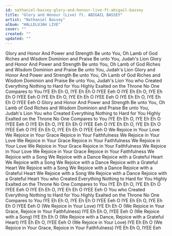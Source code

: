 ```yaml
---
id: nathaniel-bassey-glory-and-honour-live-ft-abigail-bassey
title: "Glory and Honour (Live) ft. ABIGAIL BASSEY"
artist: "Nathaniel Bassey"
album: "HALLELUJAH LIVE"
cover: ""
created: ""
updated: ""
---
```


Glory and Honor
And Power and Strength
Be unto You, Oh Lamb of God
Riches and Wisdom
Dominion and Praise
Be unto You, Judah's Lion
Glory and Honor
And Power and Strength
Be unto You, Oh Lamb of God
Riches and Wisdom
Dominion and Praise
Be unto You, Judah's Lion
Glory and Honor
And Power and Strength
Be unto You, Oh Lamb of God
Riches and Wisdom
Dominion and Praise
Be unto You, Judah's Lion
You who Created Everything
Nothing to Hard for You
Highly Exalted on the Throne
No One Compares to You
IYE Eh Eh O, IYE Eh Eh O
IYEE Eeh O
IYE Eh Eh O, IYE Eh Eh O
IYEE Eeh O
IYE Eh Eh O, IYE Eh Eh O
IYEE Eeh O
IYE Eh Eh O, IYE Eh Eh O
IYEE Eeh O
Glory and Honor
And Power and Strength
Be unto You, Oh Lamb of God
Riches and Wisdom
Dominion and Praise
Be unto You, Judah's Lion
You who Created Everything
Nothing to Hard for You
Highly Exalted on the Throne
No One Compares to You
IYE Eh Eh O, IYE Eh Eh O
IYEE Eeh O
IYE Eh Eh O, IYE Eh Eh O
IYEE Eeh O
IYE Eh Eh O, IYE Eh Eh O
IYEE Eeh O
IYE Eh Eh O, IYE Eh Eh O
IYEE Eeh O
We Rejoice in Your Love
We Rejoice in Your Grace
Rejoice in Your Faithfulness
We Rejoice in Your Love
We Rejoice in Your Grace
Rejoice in Your Faithfulness
We Rejoice in Your Love
We Rejoice in Your Grace
Rejoice in Your Faithfulness
We Rejoice in Your Love
We Rejoice in Your Grace
Rejoice in Your Faithfulness
We Rejoice with a Song
We Rejoice with a Dance
Rejoice with a Grateful Heart
We Rejoice with a Song
We Rejoice with a Dance
Rejoice with a Grateful Heart
We Rejoice with a Song
We Rejoice with a Dance
Rejoice with a Grateful Heart
We Rejoice with a Song
We Rejoice with a Dance
Rejoice with a Grateful Heart
You who Created Everything
Nothing to Hard for You
Highly Exalted on the Throne
No One Compares to You
IYE Eh Eh O, IYE Eh Eh O
IYEE Eeh O
IYE Eh Eh O, IYE Eh Eh O
IYEE Eeh O
You who Created Everything
Nothing to Hard for You
Highly Exalted on the Throne
No One Compares to You
IYE Eh Eh O, IYE Eh Eh O
IYEE Eeh O
IYE Eh Eh O, IYE Eh Eh O
IYEE Eeh O
(We Rejoice in Your Love)
IYE Eh Eh O
(We Rejoice in Your Grace,
Rejoice in Your Faithfulness)
IYE Eh Eh O,
IYEE Eeh O
(We Rejoice with a Song)
IYE Eh Eh O
(We Rejoice with a Dance,
Rejoice with a Grateful Heart)
IYE Eh Eh O,
IYEE Eeh O
(We Rejoice in Your Love)
IYE Eh Eh O
(We Rejoice in Your Grace,
Rejoice in Your Faithfulness)
IYE Eh Eh O,
IYEE Eeh